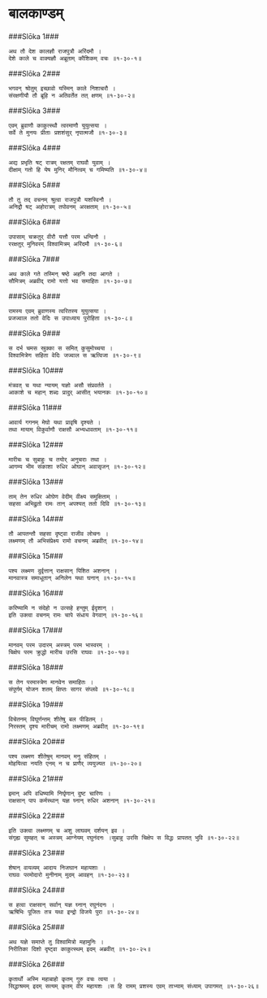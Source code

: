 बालकाण्डम्
===============================


###Slōka 1###


    अथ तौ देश कालज्ञौ राजपुत्रौ अरिंदमौ ।
    देशे काले च वाक्यज्ञौ अब्रूताम् कौशिकम् वचः ॥१-३०-१॥


###Slōka 2###


    भगवन् श्रोतुम् इच्छावो यस्मिन् काले निशाचरौ ।
    संरक्षणीयौ तौ ब्रूहि न अतिवर्तेत तत् क्षणम् ॥१-३०-२॥


###Slōka 3###


    एवम् ब्रुवाणौ काकुत्स्थौ त्वरमाणौ युयुत्सया ।
    सर्वे ते मुनयः प्रीताः प्रशशंसुर् नृपात्मजौ ॥१-३०-३॥


###Slōka 4###


    अद्य प्रभृति षट् रात्रम् रक्षतम् राघवौ युवाम् ।
    दीक्षाम् गतो हि येष मुनिर् मौनित्वम् च गमिष्यति ॥१-३०-४॥


###Slōka 5###


    तौ तु तद् वचनम् श्रुत्वा राजपुत्रौ यशस्विनौ ।
    अनिद्रौ षट् अहोरात्रम् तपोवनम् अरक्षताम् ॥१-३०-५॥


###Slōka 6###


    उपासाम् चक्रतुर् वीरौ यत्तौ परम धन्विनौ ।
    ररक्षतुर् मुनिवरम् विश्वामित्रम् अरिंदमौ ॥१-३०-६॥


###Slōka 7###


    अथ काले गते तस्मिन् षष्ठे अहनि तदा आगते ।
    सौमित्रम् अब्रवीद् रामो यत्तो भव समाहितः ॥१-३०-७॥


###Slōka 8###


    रामस्य एवम् ब्रुवाणस्य त्वरितस्य युयुत्सया ।
    प्रजज्वाल ततो वेदिः स उपाध्याय पुरोहिता ॥१-३०-८॥


###Slōka 9###


    स दर्भ चमस स्रुक्का स समित् कुसुमोच्चया ।
    विश्वामित्रेण सहिता वेदिः जज्वाल स ऋत्विजा ॥१-३०-९॥


###Slōka 10###


    मंत्रवत् च यथा न्यायम् यज्ञो असौ संप्रवर्तते ।
    आकाशे च महान् शब्दः प्रादुर् आसीत् भयानकः ॥१-३०-१०॥


###Slōka 11###


    आवार्य गगनम् मेघो यथा प्रावृषि दृश्यते ।
    तथा मायाम् विकुर्वाणौ राक्षसौ अभ्यधावताम् ॥१-३०-११॥


###Slōka 12###


    मारीचः च सुबाहुः च तयोर् अनुचराः तथा ।
    आगम्य भीम संकाशा रुधिर ओघान् अवासृजन् ॥१-३०-१२॥


###Slōka 13###


    ताम् तेन रुधिर ओघेण वेदीम् वीक्ष्य समुक्षिताम् ।
    सहसा अभिद्रुतो रामः तान् अपश्यत् ततो दिवि ॥१-३०-१३॥


###Slōka 14###


    तौ आपतन्तौ सहसा दृष्ट्वा राजीव लोचनः ।
    लक्ष्मणम् तौ अभिसंप्रेक्ष्य रामो वचनम् अब्रवीत् ॥१-३०-१४॥


###Slōka 15###


    पश्य लक्ष्मण दुर्वृत्तान् राक्षसान् पिशित अशनान् ।
    मानवास्त्र समाधूतान् अनिलेन यथा घनान् ॥१-३०-१५॥


###Slōka 16###


    करिष्यामि न संदेहो न उत्सहे हन्तुम् ईदृशान् ।
    इति उक्त्वा वचनम् रामः चापे संधाय वेगवान् ॥१-३०-१६॥


###Slōka 17###


    मानवम् परम उदारम् अस्त्रम् परम भास्वरम् ।
    चिक्षेप परम क्रुद्धो मारीच उरसि राघवः ॥१-३०-१७॥


###Slōka 18###


    स तेन परमास्त्रेण मानवेन समाहितः ।
    संपूर्णम् योजन शतम् क्षिप्तः सागर संप्लवे ॥१-३०-१८॥


###Slōka 19###


    विचेतनम् विघूर्णन्तम् शीतेषु बल पीडितम् ।
    निरस्तम् दृश्य मारीचम् रामो लक्ष्मणम् अब्रवीत् ॥१-३०-१९॥


###Slōka 20###


    पश्य लक्ष्मण शीतेषुम् मानवम् मनु संहितम् ।
    मोहयित्वा नयति एनम् न च प्राणैर् व्ययुज्यत ॥१-३०-२०॥


###Slōka 21###


    इमान् अपि वधिष्यामि निर्घृणान् दुष्ट चारिणः ।
    राक्षसान् पाप कर्मस्थान् यज्ञ घ्नान् रुधिर अशनान् ॥१-३०-२१॥


###Slōka 22###


    इति उक्त्वा लक्ष्मणम् च अशु लाघवम् दर्शयन् इव ।
    संगृह्य सुमहत् च अस्त्रम् आग्नेयम् रघुनंदनः ।सुबाहु उरसि चिक्षेप स विद्धः प्रापतत् भुवि ॥१-३०-२२॥


###Slōka 23###


    शेषान् वायव्यम् आदाय निजघान महायशाः ।
    राघवः परमोदारो मुनीनाम् मुदम् आवहन् ॥१-३०-२३॥


###Slōka 24###


    स हत्वा राक्षसान् सर्वान् यज्ञ घ्नान् रघुनंदनः ।
    ऋषिभिः पूजितः तत्र यथा इन्द्रो विजये पुरा ॥१-३०-२४॥


###Slōka 25###


    अथ यज्ञे समाप्ते तु विश्वामित्रो महामुनिः ।
    निरीतिका दिशो दृष्ट्वा काकुत्स्थम् इदम् अब्रवीत् ॥१-३०-२५॥


###Slōka 26###


    कृतार्थो अस्मि महाबाहो कृतम् गुरु वचः त्वया ।
    सिद्धाश्रमम् इदम् सत्यम् कृतम् वीर महायशः ।स हि रामम् प्रशस्य एवम् ताभ्याम् संध्याम् उपागमत् ॥१-३०-२६॥


